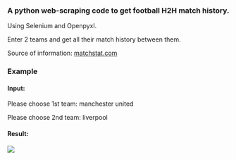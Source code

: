 ### A python web-scraping code to get football H2H match history.

Using Selenium and Openpyxl.

Enter 2 teams and get all their match history between them.

Source of information: [matchstat.com](https://matchstat.com/football/head-to-head "matchstat.com")

### Example

#### Input:
Please choose 1st team: manchester united

Please choose 2nd team: liverpool

#### Result:
![](https://media3.giphy.com/media/RuS6EL8iRm8qYJfkhI/giphy.gif?cid=790b76114ca57dcbad33cb73b3bd784f7ed7b3e3d15623d5&rid=giphy.gif&ct=g)
